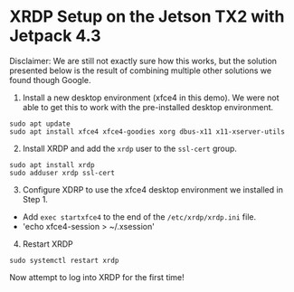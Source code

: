 # XRDP Setup on the Jetson TX2 with Jetpack 4.3

Disclaimer: We are still not exactly sure how this works, but the solution presented below is the result of combining multiple other solutions we found though Google. 

1. Install a new desktop environment (xfce4 in this demo). We were not able to get this to work with the pre-installed desktop environment.
```
sudo apt update
sudo apt install xfce4 xfce4-goodies xorg dbus-x11 x11-xserver-utils
```

2. Install XRDP and add the `xrdp` user to the `ssl-cert` group.
```
sudo apt install xrdp
sudo adduser xrdp ssl-cert
```

3. Configure XDRP to use the xfce4 desktop environment we installed in Step 1.
  * Add `exec startxfce4` to the end of the `/etc/xrdp/xrdp.ini` file.
  * 'echo xfce4-session > ~/.xsession'

4. Restart XRDP
```
sudo systemctl restart xrdp
```

Now attempt to log into XRDP for the first time!

